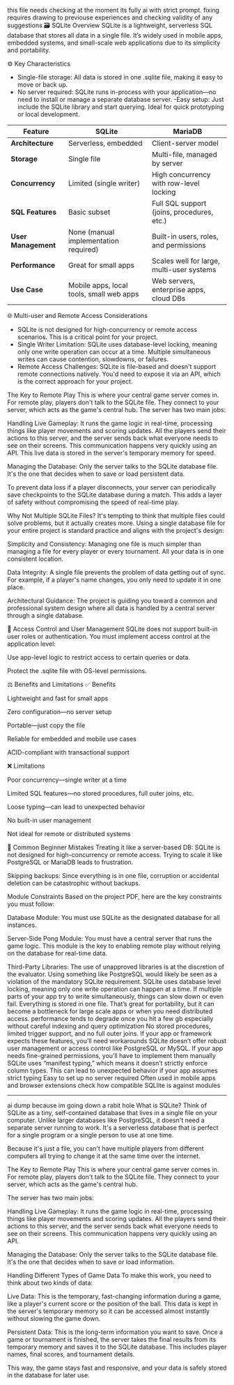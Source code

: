 this file needs checking at the moment its fully ai with strict prompt. fixing requires drawing to previouse experiences and checking validity of any suggestions
🗃️ SQLite Overview
SQLite is a lightweight, serverless SQL database that stores all data in a single file. It’s widely used in mobile apps, embedded systems, and small-scale web applications due to its simplicity and portability.

⚙️ Key Characteristics
- Single-file storage: All data is stored in one .sqlite file, making it easy to move or back up.
- No server required: SQLite runs in-process with your application—no need to install or manage a separate database server.
-Easy setup: Just include the SQLite library and start querying. Ideal for quick prototyping or local development.

| Feature | SQLite | MariaDB |
| ----- | ----- | ----- |
| **Architecture** | Serverless, embedded | Client-server model |
| **Storage** | Single file | Multi-file, managed by server |
| **Concurrency** | Limited (single writer) | High concurrency with row-level locking |
| **SQL Features** | Basic subset | Full SQL support (joins, procedures, etc.) |
| **User Management** | None (manual implementation required) | Built-in users, roles, and permissions |
| **Performance** | Great for small apps | Scales well for large, multi-user systems |
| **Use Case** | Mobile apps, local tools, small web apps | Web servers, enterprise apps, cloud DBs |


🌐 Multi-user and Remote Access Considerations
- SQLite is not designed for high-concurrency or remote access scenarios. This is a critical point for your project.
- Single Writer Limitation: SQLite uses database-level locking, meaning only one write operation can occur at a time. Multiple simultaneous writes can cause contention, slowdowns, or failures.
- Remote Access Challenges: SQLite is file-based and doesn't support remote connections natively. You'd need to expose it via an API, which is the correct approach for your project.

The Key to Remote Play
This is where your central game server comes in. For remote play, players don't talk to the SQLite file. They connect to your server, which acts as the game's central hub. The server has two main jobs:

Handling Live Gameplay: It runs the game logic in real-time, processing things like player movements and scoring updates. All the players send their actions to this server, and the server sends back what everyone needs to see on their screens. This communication happens very quickly using an API. This live data is stored in the server's temporary memory for speed.

Managing the Database: Only the server talks to the SQLite database file. It's the one that decides when to save or load persistent data.

To prevent data loss if a player disconnects, your server can periodically save checkpoints to the SQLite database during a match. This adds a layer of safety without compromising the speed of real-time play.

Why Not Multiple SQLite Files?
It's tempting to think that multiple files could solve problems, but it actually creates more. Using a single database file for your entire project is standard practice and aligns with the project's design:

Simplicity and Consistency: Managing one file is much simpler than managing a file for every player or every tournament. All your data is in one consistent location.

Data Integrity: A single file prevents the problem of data getting out of sync. For example, if a player's name changes, you only need to update it in one place.

Architectural Guidance: The project is guiding you toward a common and professional system design where all data is handled by a central server through a single database.

🔐 Access Control and User Management
SQLite does not support built-in user roles or authentication. You must implement access control at the application level:

Use app-level logic to restrict access to certain queries or data.

Protect the .sqlite file with OS-level permissions.

⚖️ Benefits and Limitations
✅ Benefits

Lightweight and fast for small apps

Zero configuration—no server setup

Portable—just copy the file

Reliable for embedded and mobile use cases

ACID-compliant with transactional support

❌ Limitations

Poor concurrency—single writer at a time

Limited SQL features—no stored procedures, full outer joins, etc.

Loose typing—can lead to unexpected behavior

No built-in user management

Not ideal for remote or distributed systems

🚫 Common Beginner Mistakes
Treating it like a server-based DB: SQLite is not designed for high-concurrency or remote access. Trying to scale it like PostgreSQL or MariaDB leads to frustration.

Skipping backups: Since everything is in one file, corruption or accidental deletion can be catastrophic without backups.

Module Constraints
Based on the project PDF, here are the key constraints you must follow:

Database Module: You must use SQLite as the designated database for all instances.

Server-Side Pong Module: You must have a central server that runs the game logic. This module is the key to enabling remote play without relying on the database for real-time data.

Third-Party Libraries: The use of unapproved libraries is at the discretion of the evaluator. Using something like PostgreSQL would likely be seen as a violation of the mandatory SQLite requirement.
SQLite uses database level locking, meaning only one write operation can happen at a time. If multiple parts of your app try to write simultaneously, things can slow down or even fail.
Everything is stored in one file. That’s great for portability, but it can become a bottleneck for large scale apps or when you need distributed access.
performance tends to degrade once you hit a few gb especially without careful indexing and query optimization
No stored procedures, limited trigger support, and no full outer joins. If your app or framework expects these features, you’ll need workarounds
SQLite doesn’t offer robust user management or access control like PostgreSQL or MySQL. If your app needs fine-grained permissions, you’ll have to implement them manually
SQLite uses “manifest typing,” which means it doesn’t strictly enforce column types. This can lead to unexpected behavior if your app assumes strict typing
Easy to set up no server required
Often used in mobile apps and browser extensions
check how compatible SQLlite is against modules

---
ai dump because im going down a rabit hole 
What is SQLite?
Think of SQLite as a tiny, self-contained database that lives in a single file on your computer. Unlike larger databases like PostgreSQL, it doesn't need a separate server running to work. It's a serverless database that is perfect for a single program or a single person to use at one time.

Because it's just a file, you can't have multiple players from different computers all trying to change it at the same time over the internet.

The Key to Remote Play
This is where your central game server comes in. For remote play, players don't talk to the SQLite file. They connect to your server, which acts as the game's central hub.

The server has two main jobs:

Handling Live Gameplay: It runs the game logic in real-time, processing things like player movements and scoring updates. All the players send their actions to this server, and the server sends back what everyone needs to see on their screens. This communication happens very quickly using an API.

Managing the Database: Only the server talks to the SQLite database file. It's the one that decides when to save or load information.

Handling Different Types of Game Data
To make this work, you need to think about two kinds of data:

Live Data: This is the temporary, fast-changing information during a game, like a player's current score or the position of the ball. This data is kept in the server's temporary memory so it can be accessed almost instantly without slowing the game down.

Persistent Data: This is the long-term information you want to save. Once a game or tournament is finished, the server takes the final results from its temporary memory and saves it to the SQLite database. This includes player names, final scores, and tournament details.

This way, the game stays fast and responsive, and your data is safely stored in the database for later use.

